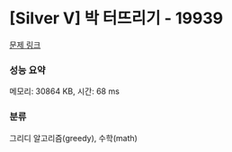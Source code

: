 # [Silver V] 박 터뜨리기 - 19939 

[문제 링크](https://www.acmicpc.net/problem/19939) 

### 성능 요약

메모리: 30864 KB, 시간: 68 ms

### 분류

그리디 알고리즘(greedy), 수학(math)

